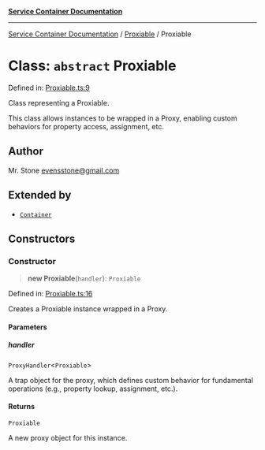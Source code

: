 [**Service Container Documentation**](../../README.md)

***

[Service Container Documentation](../../README.md) / [Proxiable](../README.md) / Proxiable

# Class: `abstract` Proxiable

Defined in: [Proxiable.ts:9](https://github.com/stonemjs/service-container/blob/5a701d60c47419b2e55af779088aed1ae998b66e/src/Proxiable.ts#L9)

Class representing a Proxiable.

This class allows instances to be wrapped in a Proxy, enabling custom behaviors for property access, assignment, etc.

## Author

Mr. Stone <evensstone@gmail.com>

## Extended by

- [`Container`](../../Container/classes/Container.md)

## Constructors

### Constructor

> **new Proxiable**(`handler`): `Proxiable`

Defined in: [Proxiable.ts:16](https://github.com/stonemjs/service-container/blob/5a701d60c47419b2e55af779088aed1ae998b66e/src/Proxiable.ts#L16)

Creates a Proxiable instance wrapped in a Proxy.

#### Parameters

##### handler

`ProxyHandler`\<`Proxiable`\>

A trap object for the proxy, which defines custom behavior for fundamental operations (e.g., property lookup, assignment, etc.).

#### Returns

`Proxiable`

A new proxy object for this instance.
